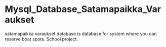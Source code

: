 # Mysql_Database_Satamapaikka_Varaukset
satamapaikka varaukset database is database for system where you can reserve boat spots. School project.
